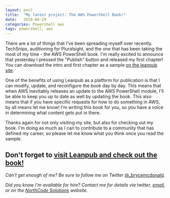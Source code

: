 ```yaml
---
layout: post
title:  "My latest project: The AWS PowerShell Book!"
date:   2018-06-29
categories: Powershell aws
tags: powershell, aws
---
```


There are a lot of things that I've been spreading myself over recently.  TechSnips, auditioning for Pluralsight, and the one that has been taking the most of my time - the AWS PowerShell book.  I'm really excited to announce that yesterday I pressed the "Publish" button and released my first chapter!  You can download the intro and first chapter as a sample [on the leanpub site](https://www.leanpub.com/awspowershell).

One of the benefits of using Leanpub as a platform for publication is that I can modify, update, and reconfigure the book day by day.  This means that when AWS inevitably releases an update to the AWS PowerShell module, I'll be able to keep you up to date as well by updating the book.  This also means that if you have specific requests for how to do something in AWS, by all means let me know!  I'm writing this book for you, so you have a voice in determining what content gets put in there.

Thanks again for not only visiting my site, but also for checking out my book.  I'm doing as much as I can to contribute to a community that has defined my career, so please let me know what you think once you read the sample.

## Don't forget to [visit Leanpub and check out the book!](https://www.leanpub.com/awspowershell)

_Can't get enough of me?  Be sure to follow me on Twitter_ [@_brycemcdonald](https://twitter.com/_brycemcdonald).

_Did you know I'm available for hire?  Contact me for details via twitter, [email](mailto:bryce@northcodesolutions.com), or on the [NorthCode Solutions](http://www.northcodesolutions.com) website._